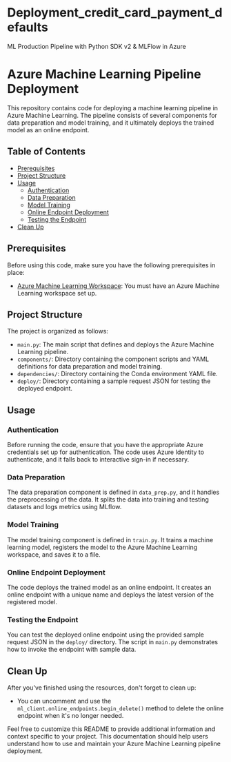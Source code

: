 # Deployment_credit_card_payment_defaults

ML Production Pipeline with Python SDK v2 &amp; MLFlow in Azure


# Azure Machine Learning Pipeline Deployment

This repository contains code for deploying a machine learning pipeline in Azure Machine Learning. The pipeline consists of several components for data preparation and model training, and it ultimately deploys the trained model as an online endpoint.

## Table of Contents
- [Prerequisites](#prerequisites)
- [Project Structure](#project-structure)
- [Usage](#usage)
  - [Authentication](#authentication)
  - [Data Preparation](#data-preparation)
  - [Model Training](#model-training)
  - [Online Endpoint Deployment](#online-endpoint-deployment)
  - [Testing the Endpoint](#testing-the-endpoint)
- [Clean Up](#clean-up)

## Prerequisites
Before using this code, make sure you have the following prerequisites in place:

- [Azure Machine Learning Workspace](https://azure.microsoft.com/en-us/services/machine-learning/): You must have an Azure Machine Learning workspace set up.

## Project Structure
The project is organized as follows:

- `main.py`: The main script that defines and deploys the Azure Machine Learning pipeline.
- `components/`: Directory containing the component scripts and YAML definitions for data preparation and model training.
- `dependencies/`: Directory containing the Conda environment YAML file.
- `deploy/`: Directory containing a sample request JSON for testing the deployed endpoint.

## Usage

### Authentication
Before running the code, ensure that you have the appropriate Azure credentials set up for authentication. The code uses Azure Identity to authenticate, and it falls back to interactive sign-in if necessary.

### Data Preparation
The data preparation component is defined in `data_prep.py`, and it handles the preprocessing of the data. It splits the data into training and testing datasets and logs metrics using MLflow.

### Model Training
The model training component is defined in `train.py`. It trains a machine learning model, registers the model to the Azure Machine Learning workspace, and saves it to a file.

### Online Endpoint Deployment
The code deploys the trained model as an online endpoint. It creates an online endpoint with a unique name and deploys the latest version of the registered model.

### Testing the Endpoint
You can test the deployed online endpoint using the provided sample request JSON in the `deploy/` directory. The script in `main.py` demonstrates how to invoke the endpoint with sample data.

## Clean Up
After you've finished using the resources, don't forget to clean up:

- You can uncomment and use the `ml_client.online_endpoints.begin_delete()` method to delete the online endpoint when it's no longer needed.

Feel free to customize this README to provide additional information and context specific to your project. This documentation should help users understand how to use and maintain your Azure Machine Learning pipeline deployment.
